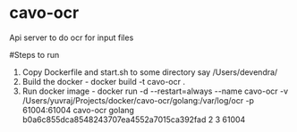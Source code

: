 # cavo-ocr
Api server to do ocr for input files

#Steps to run

1. Copy Dockerfile and start.sh to some directory say /Users/devendra/
2. Build the docker - docker build -t cavo-ocr .
3. Run docker image - docker run -d --restart=always --name cavo-ocr -v /Users/yuvraj/Projects/docker/cavo-ocr/golang:/var/log/ocr -p 61004:61004 cavo-ocr golang b0a6c855dca8548243707ea4552a7015ca392fad 2 3 61004
